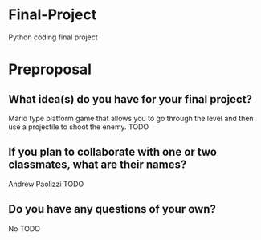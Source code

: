 # Final-Project
Python coding final project
# Preproposal

## What idea(s) do you have for your final project?
Mario type platform game that allows you to go through the level and then use a projectile to shoot the enemy.
TODO

## If you plan to collaborate with one or two classmates, what are their names?
Andrew Paolizzi
TODO

## Do you have any questions of your own?
No
TODO
